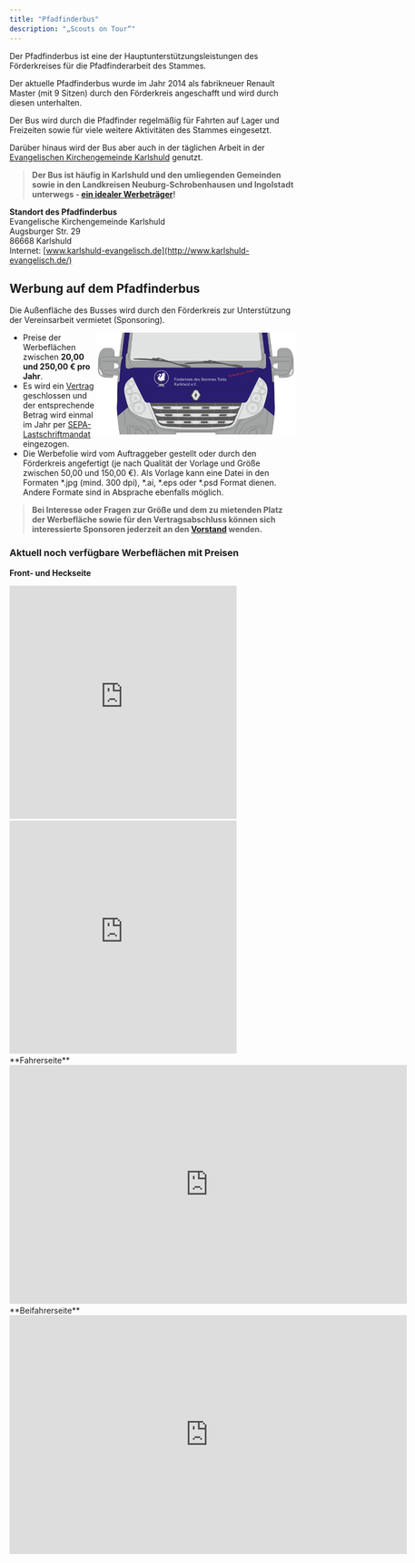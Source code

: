 ```yaml
---
title: "Pfadfinderbus"
description: "„Scouts on Tour“"
---
```


Der Pfadfinderbus ist eine der Hauptunterstützungsleistungen des Förderkreises für die Pfadfinderarbeit des Stammes.

Der aktuelle Pfadfinderbus wurde im Jahr 2014 als fabrikneuer Renault Master (mit 9 Sitzen) durch den Förderkreis angeschafft und wird durch diesen unterhalten.

Der Bus wird durch die Pfadfinder regelmäßig für Fahrten auf Lager und Freizeiten sowie für viele weitere Aktivitäten des Stammes eingesetzt.

Darüber hinaus wird der Bus aber auch in der täglichen Arbeit in der [Evangelischen Kirchengemeinde Karlshuld](http://www.karlshuld-evangelisch.de/) genutzt.

> **Der Bus ist häufig in Karlshuld und den umliegenden Gemeinden sowie in den Landkreisen Neuburg-Schrobenhausen und Ingolstadt unterwegs - [ein idealer Werbeträger](#sponsoring)!**

**Standort des Pfadfinderbus**<br>
Evangelische Kirchengemeinde Karlshuld<br>
Augsburger Str. 29<br>
86668 Karlshuld<br>
Internet: [www.karlshuld-evangelisch.de](http://www.karlshuld-evangelisch.de/)

## Werbung auf dem Pfadfinderbus
<a name="sponsoring"></a>

Die Außenfläche des Busses wird durch den Förderkreis zur Unterstützung der Vereinsarbeit vermietet (Sponsoring).

<img src="/assets/fk_pfadibus_front.png" alt="Pfadfinderbus Renault Master" style="float: right; width: 350px;"> 

- Preise der Werbeflächen zwischen **20,00 und 250,00 € pro Jahr**.
- Es wird ein [Vertrag](/assets/FK_Sponsoring-Vertrag.pdf) geschlossen und der entsprechende Betrag wird einmal im Jahr per [SEPA-Lastschriftmandat](/assets/FK_SEPA-Lastschriftmandat.pdf) eingezogen.
- Die Werbefolie wird vom Auftraggeber gestellt oder durch den Förderkreis angefertigt (je nach Qualität der Vorlage und Größe zwischen 50,00 und 150,00 €). Als Vorlage kann eine Datei in den Formaten *.jpg (mind. 300 dpi), *.ai, *.eps oder *.psd Format dienen. Andere Formate sind in Absprache ebenfalls möglich.

> **Bei Interesse oder Fragen zur Größe und dem zu mietenden Platz der Werbefläche sowie für den Vertragsabschluss können sich interessierte Sponsoren jederzeit an den [Vorstand](/kontakt) wenden.**

### Aktuell noch verfügbare Werbeflächen mit Preisen

**Front- und Heckseite**
<iframe width="400" height="410" style="border:none; overflow:hidden;" 
src="https://infinite-scrubland-4825.herokuapp.com/image_maps/380a1b4e2608260bdca5/embed">
</iframe><iframe width="400" height="410" style="border:none; overflow:hidden;" 
src="https://infinite-scrubland-4825.herokuapp.com/image_maps/6ba92c1e1c181d5b8cdb/embed">
</iframe>
**Fahrerseite**
<iframe width="700" height="420" style="border:none; overflow:hidden;" 
src="https://infinite-scrubland-4825.herokuapp.com/image_maps/9a6e67ecf9abb2653865/embed">
</iframe>
**Beifahrerseite**
<iframe width="700" height="420" style="border:none; overflow:hidden;" 
src="https://infinite-scrubland-4825.herokuapp.com/image_maps/b1c15b722da45b4691dd/embed">
</iframe>